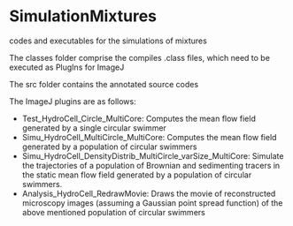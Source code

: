 # SimulationMixtures
codes and executables for the simulations of mixtures

The classes folder comprise the compiles .class files, which need to be executed as PlugIns for ImageJ 

The src folder contains the annotated source codes

The ImageJ plugins are as follows:
- Test_HydroCell_Circle_MultiCore: Computes the mean flow field generated by a single circular swimmer
- Simu_HydroCell_MultiCircle_MultiCore: Computes the mean flow field generated by a population of circular swimmers
- Simu_HydroCell_DensityDistrib_MultiCircle_varSize_MultiCore: Simulate the trajectories of a population of Brownian and sedimenting tracers in the static mean flow field generated by a population of circular swimmers.
- Analysis_HydroCell_RedrawMovie: Draws the movie of reconstructed microscopy images (assuming a Gaussian point spread function) of the above mentioned population of circular swimmers 
